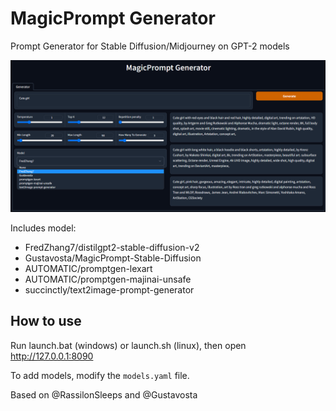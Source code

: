 # MagicPrompt Generator

Prompt Generator for Stable Diffusion/Midjourney on GPT-2 models

![](screenshot.png)

Includes model:
- FredZhang7/distilgpt2-stable-diffusion-v2
- Gustavosta/MagicPrompt-Stable-Diffusion
- AUTOMATIC/promptgen-lexart
- AUTOMATIC/promptgen-majinai-unsafe
- succinctly/text2image-prompt-generator

## How to use

Run launch.bat (windows) or launch.sh (linux), then open http://127.0.0.1:8090

To add models, modify the `models.yaml` file.

Based on @RassilonSleeps and @Gustavosta
